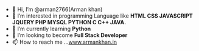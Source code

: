 - 👋 Hi, I’m @arman2766(Arman khan)
- 👀 I’m interested in programming Language like <b>HTML CSS JAVASCRIPT JQUERY PHP MYSQL PYTHON C C++ JAVA.</b>
- 🌱  I’m currently learning <b>Python</b>
- 💞️  I’m looking to become <b>Full Stack Developer</b>
- 📫 How to reach me ...www.armankhan.in

<!---
arman2766/arman2766 is a ✨ special ✨ repository because its `README.md` (this file) appears on your GitHub profile.
You can click the Preview link to take a look at your changes.
--->
